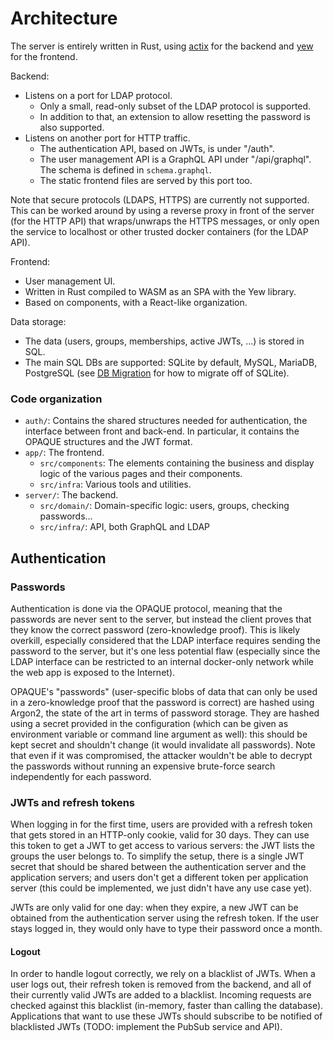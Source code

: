 # Architecture

The server is entirely written in Rust, using [actix](https://actix.rs) for the
backend and [yew](https://yew.rs) for the frontend.

Backend:
* Listens on a port for LDAP protocol.
  * Only a small, read-only subset of the LDAP protocol is supported.
  * In addition to that, an extension to allow resetting the password is also
    supported.
* Listens on another port for HTTP traffic.
  * The authentication API, based on JWTs, is under "/auth".
  * The user management API is a GraphQL API under "/api/graphql". The schema
    is defined in `schema.graphql`.
  * The static frontend files are served by this port too.

Note that secure protocols (LDAPS, HTTPS) are currently not supported. This can
be worked around by using a reverse proxy in front of the server (for the HTTP
API) that wraps/unwraps the HTTPS messages, or only open the service to
localhost or other trusted docker containers (for the LDAP API).

Frontend:
* User management UI.
* Written in Rust compiled to WASM as an SPA with the Yew library.
* Based on components, with a React-like organization.

Data storage:
* The data (users, groups, memberships, active JWTs, ...) is stored in SQL.
* The main SQL DBs are supported: SQLite by default, MySQL, MariaDB, PostgreSQL
  (see [DB Migration](/database_migration.md) for how to migrate off of
  SQLite).

### Code organization

* `auth/`: Contains the shared structures needed for authentication, the
  interface between front and back-end. In particular, it contains the OPAQUE
  structures and the JWT format.
* `app/`: The frontend.
  * `src/components`: The elements containing the business and display logic of
    the various pages and their components.
  * `src/infra`: Various tools and utilities.
* `server/`: The backend.
  * `src/domain/`: Domain-specific logic: users, groups, checking passwords...
  * `src/infra/`: API, both GraphQL and LDAP

## Authentication

### Passwords

Authentication is done via the OPAQUE protocol, meaning that the passwords are
never sent to the server, but instead the client proves that they know the
correct password (zero-knowledge proof). This is likely overkill, especially
considered that the LDAP interface requires sending the password to the server,
but it's one less potential flaw (especially since the LDAP interface can be
restricted to an internal docker-only network while the web app is exposed to
the Internet).

OPAQUE's "passwords" (user-specific blobs of data that can only be used in a
zero-knowledge proof that the password is correct) are hashed using Argon2, the
state of the art in terms of password storage. They are hashed using a secret
provided in the configuration (which can be given as environment variable or
command line argument as well): this should be kept secret and shouldn't change
(it would invalidate all passwords). Note that even if it was compromised, the
attacker wouldn't be able to decrypt the passwords without running an expensive
brute-force search independently for each password.

### JWTs and refresh tokens

When logging in for the first time, users are provided with a refresh token
that gets stored in an HTTP-only cookie, valid for 30 days. They can use this
token to get a JWT to get access to various servers: the JWT lists the groups
the user belongs to. To simplify the setup, there is a single JWT secret that
should be shared between the authentication server and the application servers;
and users don't get a different token per application server
(this could be implemented, we just didn't have any use case yet).

JWTs are only valid for one day: when they expire, a new JWT can be obtained
from the authentication server using the refresh token. If the user stays
logged in, they would only have to type their password once a month.

#### Logout

In order to handle logout correctly, we rely on a blacklist of JWTs. When a
user logs out, their refresh token is removed from the backend, and all of
their currently valid JWTs are added to a blacklist. Incoming requests are
checked against this blacklist (in-memory, faster than calling the database).
Applications that want to use these JWTs should subscribe to be notified of
blacklisted JWTs (TODO: implement the PubSub service and API).

